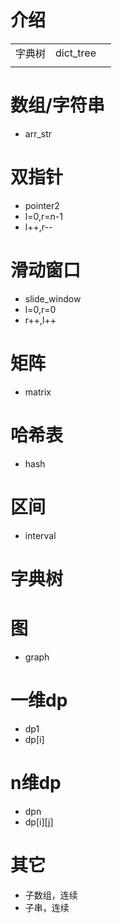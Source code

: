# 介绍

||||
|---|---|---|
|字典树|dict_tree||
||||

# 数组/字符串

- arr_str

# 双指针

- pointer2
- l=0,r=n-1
- l++,r--

# 滑动窗口

- slide_window
- l=0,r=0
- r++,l++

# 矩阵

- matrix

# 哈希表

- hash

# 区间

- interval

# 字典树

# 图

- graph

# 一维dp

- dp1
- dp[i]

# n维dp

- dpn
- dp[i][j]

# 其它

- 子数组，连续
- 子串，连续